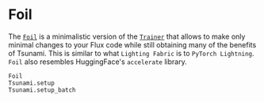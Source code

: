 # Foil

The [`Foil`](@ref) is a minimalistic version of the [`Trainer`](@ref) that allows to make only minimal changes to your Flux code while still obtaining many of the benefits of Tsunami. This is similar to what `Lighting Fabric` is to `PyTorch Lightning`. `Foil` also resembles HuggingFace's `accelerate` library.

```@docs
Foil
Tsunami.setup
Tsunami.setup_batch
```
